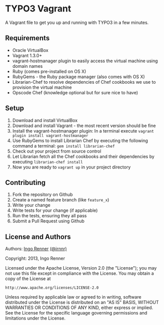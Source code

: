 # TYPO3 Vagrant

A Vagrant file to get you up and running with TYPO3 in a few minutes.


## Requirements

* Oracle VirtualBox
* Vagrant 1.3.0+
* vagrant-hostmanager plugin to easily access the virtual machine using domain names
* Ruby (comes pre-installed on OS X)
* RubyGems - the Ruby package manager (also comes with OS X) 
* Librarian-Chef to resolve dependencies of Chef cookbooks we use to provision the virtual machine
* Opscode Chef (knowledge optional but for sure nice to have)


## Setup

1. Download and install VirtualBox
2. Download and install Vagrant - the most recent version should be fine
3. Install the vagrant-hostmanager plugin: In a terminal execute `vagrant plugin install vagrant-hostmanager` 
4. Use RubyGems to install Librarian Chef by executing the following command a terminal: `gem install librarian-chef`
5. Check out your project from source control
6. Let Librarian fetch all the Chef cookbooks and their dependencies by executing `librarian-chef install`
7. Now you are ready to `vagrant up` in your project directory


## Contributing

1. Fork the repository on Github
2. Create a named feature branch (like `feature_x`)
3. Write your change
4. Write tests for your change (if applicable)
5. Run the tests, ensuring they all pass
6. Submit a Pull Request using Github


## License and Authors

Authors: [Ingo Renner](http://github.com/irnnr) [(@irnnr)](http://twitter.com/irnnr)

Copyright: 2013, Ingo Renner

Licensed under the Apache License, Version 2.0 (the "License");
you may not use this file except in compliance with the License.
You may obtain a copy of the License at

    http://www.apache.org/licenses/LICENSE-2.0

Unless required by applicable law or agreed to in writing, software
distributed under the License is distributed on an "AS IS" BASIS,
WITHOUT WARRANTIES OR CONDITIONS OF ANY KIND, either express or implied.
See the License for the specific language governing permissions and
limitations under the License.
